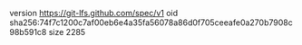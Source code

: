 version https://git-lfs.github.com/spec/v1
oid sha256:74f7c1200c7af00eb6e4a35fa56078a86d0f705ceeafe0a270b7908c98b591c8
size 2285
